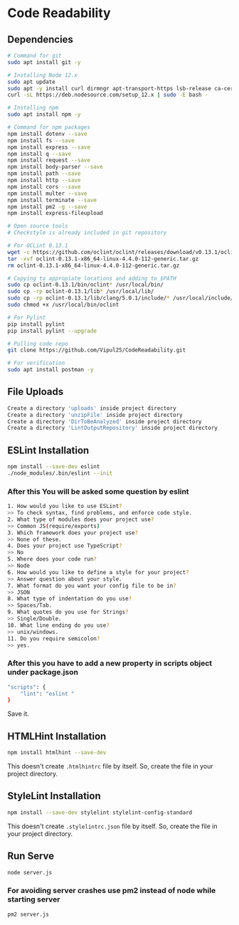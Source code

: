 # Code Readability

## Dependencies

```bash
# Command for git
sudo apt install git -y

# Installing Node 12.x
sudo apt update
sudo apt -y install curl dirmngr apt-transport-https lsb-release ca-certificates
curl -sL https://deb.nodesource.com/setup_12.x | sudo -E bash -

# Installing npm
sudo apt install npm -y

# Command for npm packages
npm install dotenv --save
npm install fs --save
npm install express --save
npm install q --save
npm install request --save
npm install body-parser --save
npm install path --save
npm install http --save
npm install cors --save
npm install multer --save
npm install terminate --save
npm install pm2 -g --save
npm install express-fileupload

# Open source tools
# Checkstyle is already included in git repository

# For OCLint 0.13.1
wget -c https://github.com/oclint/oclint/releases/download/v0.13.1/oclint-0.13.1-x86_64-linux-4.4.0-112-generic.tar.gz
tar -xvf oclint-0.13.1-x86_64-linux-4.4.0-112-generic.tar.gz
rm oclint-0.13.1-x86_64-linux-4.4.0-112-generic.tar.gz

# Copying to appropiate locations and adding to $PATH
sudo cp oclint-0.13.1/bin/oclint* /usr/local/bin/
sudo cp -rp oclint-0.13.1/lib* /usr/local/lib/
sudo cp -rp oclint-0.13.1/lib/clang/5.0.1/include/* /usr/local/include/
sudo chmod +x /usr/local/bin/oclint

# For Pylint
pip install pylint
pip install pylint --upgrade

# Pulling code repo
git clone https://github.com/Vipul25/CodeReadability.git

# For verification
sudo apt install postman -y
```

## File Uploads

```bash
Create a directory 'uploads' inside project directory
Create a directory 'unzipFile' inside project directory
Create a directory 'DirToBeAnalyzed' inside project directory
Create a directory 'LintOutputRepository' inside project directory
```

## ESLint Installation

```bash
npm install --save-dev eslint
./node_modules/.bin/eslint --init
```

### After this You will be asked some question by eslint

```bash
1. How would you like to use ESLint?
>> To check syntax, find problems, and enforce code style.
2. What type of modules does your project use?
>> Common JS(require/exports)
3. Which framework does your project use?
>> None of these.
4. Does your project use TypeScript?
>> No
5. Where does your code run?
>> Node
6. How would you like to define a style for your project?
>> Answer question about your style.
7. What format do you want your config file to be in?
>> JSON
8. What type of indentation do you use?
>> Spaces/Tab.
9. What quotes do you use for Strings?
>> Single/Double.
10. What line ending do you use?
>> unix/windows.
11. Do you require semicolon?
>> yes.
```

### After this you have to add a new property in scripts object under package.json

```bash
"scripts": {
    "lint": "eslint "
}
```

Save it.

## HTMLHint Installation

```bash
npm install htmlhint --save-dev
```

This doesn't create `.htmlhintrc` file by itself. So, create the file in your project directory.

## StyleLint Installation

```bash
npm install --save-dev stylelint stylelint-config-standard
```

This doesn't create `.stylelintrc.json` file by itself. So, create the file in your project directory.

## Run Serve

```bash
node server.js
```

### For avoiding server crashes use pm2 instead of node while starting server

```bash
pm2 server.js
```

